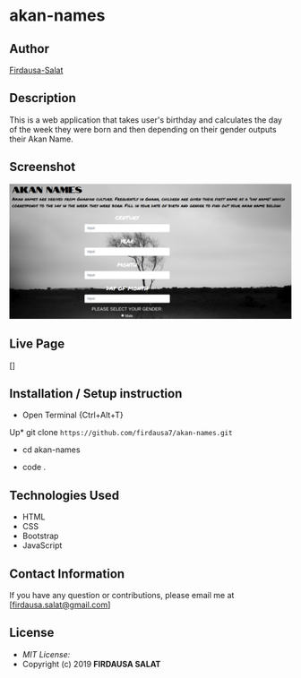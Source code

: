 # akan-names
## Author

[Firdausa-Salat](https://github.com/firdausa7)

## Description
This is a web application that takes user's birthday and calculates the day of the week they were born and then depending on their gender outputs their Akan Name. 
## Screenshot
<img src="Screenshot from 2019-07-14 13-23-59.png">

## Live Page 
[]
## Installation / Setup instruction
* Open Terminal {Ctrl+Alt+T}

Up* git clone ```https://github.com/firdausa7/akan-names.git```

* cd akan-names

* code . 

## Technologies Used

* HTML 
* CSS
* Bootstrap
* JavaScript

## Contact Information 

If you have any question or contributions, please email me at [firdausa.salat@gmail.com]

## License
* *MIT License:*
* Copyright (c) 2019 **FIRDAUSA SALAT**
